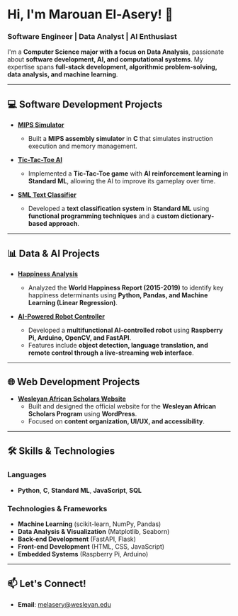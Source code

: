 # Hi, I'm Marouan El-Asery! 👋  
### Software Engineer | Data Analyst | AI Enthusiast  

I'm a **Computer Science major with a focus on Data Analysis**, passionate about **software development, AI, and computational systems**. My expertise spans **full-stack development, algorithmic problem-solving, data analysis, and machine learning**.  


---

## 💻 Software Development Projects

- **[MIPS Simulator](https://github.com/Melasery/mips-simulator)**
  - Built a **MIPS assembly simulator** in **C** that simulates instruction execution and memory management.

- **[Tic-Tac-Toe AI](https://github.com/Melasery/tic-tac-toe-ai)**
  - Implemented a **Tic-Tac-Toe game** with **AI reinforcement learning** in **Standard ML**, allowing the AI to improve its gameplay over time.

- **[SML Text Classifier](https://github.com/Melasery/sml-text-classifier)**
  - Developed a **text classification system** in **Standard ML** using **functional programming techniques** and a **custom dictionary-based approach**.

---

## 📊 Data & AI Projects

- **[Happiness Analysis](https://github.com/Melasery/happiness-analysis)**
  - Analyzed the **World Happiness Report (2015-2019)** to identify key happiness determinants using **Python, Pandas, and Machine Learning (Linear Regression)**.

- **[AI-Powered Robot Controller](https://github.com/Melasery/mar-xxv-robot-controller)**
  - Developed a **multifunctional AI-controlled robot** using **Raspberry Pi, Arduino, OpenCV, and FastAPI**.
  - Features include **object detection, language translation, and remote control through a live-streaming web interface**.

---

## 🌐 Web Development Projects

- **[Wesleyan African Scholars Website](https://africanscholars.wescreates.wesleyan.edu)**
  - Built and designed the official website for the **Wesleyan African Scholars Program** using **WordPress**.
  - Focused on **content organization, UI/UX, and accessibility**.

---

## 🛠️ Skills & Technologies  
### **Languages**
- **Python**, **C**, **Standard ML**, **JavaScript**, **SQL**
  
### **Technologies & Frameworks**
- **Machine Learning** (scikit-learn, NumPy, Pandas)  
- **Data Analysis & Visualization** (Matplotlib, Seaborn)  
- **Back-end Development** (FastAPI, Flask)  
- **Front-end Development** (HTML, CSS, JavaScript)  
- **Embedded Systems** (Raspberry Pi, Arduino)  

---

## 📫 Let's Connect!  
- **Email**: [melasery@wesleyan.edu](mailto:melasery@wesleyan.edu)
  
